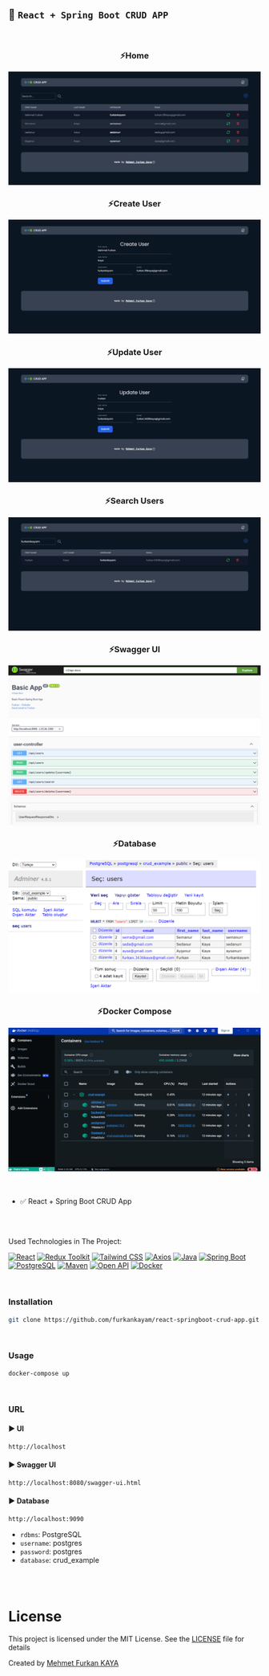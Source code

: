 ## 📃 `React + Spring Boot CRUD APP`

<br>

<div align="center">
<h3>⚡Home</h3>
<img src="./images/home.png" alt="home">
<h3>⚡Create User</h3>
<img src="./images/create-user.png" alt="create">
<h3>⚡Update User</h3>
<img src="./images/update-user.png" alt="update">
<h3>⚡Search Users</h3>
<img src="./images/search-users.png" alt="search">
<h3>⚡Swagger UI</h3>
<img src="./images/swagger.png" alt="swagger">
<h3>⚡Database</h3>
<img src="./images/database-table.png" alt="database">
<h3>⚡Docker Compose</h3>
<img src="./images/docker.png" alt="docker">
</div>

<br>
<br>

- ✅ React + Spring Boot CRUD App

<br>

<br>

Used Technologies in The Project:

[![React](https://img.shields.io/badge/React-18.3-000?style=for-the-badge&logo=react&logoColor=white&color=61DAFB)](https://react.dev/)
[![Redux Toolkit](https://img.shields.io/badge/Redux%20Toolkit-2.2-000?style=for-the-badge&logo=redux&logoColor=white&color=764ABC)](https://redux-toolkit.js.org/)
[![Tailwind CSS](https://img.shields.io/badge/Tailwind%20CSS-3.4-000?style=for-the-badge&logo=tailwindcss&logoColor=white&color=06B6D4)](https://tailwindcss.com/)
[![Axios](https://img.shields.io/badge/Axios-1.7-000?style=for-the-badge&logo=axios&logoColor=white&color=5A29E4)](https://axios-http.com/docs/intro)
[![Java](https://img.shields.io/badge/java-17.0-000?style=for-the-badge&logo=openjdk&logoColor=white&color=FF9A00)](https://www.java.com/en/)
[![Spring Boot](https://img.shields.io/badge/spring%20boot-3.1-000?style=for-the-badge&logo=springboot&logoColor=white&color=6DB33F)](https://spring.io/)
[![PostgreSQL](https://img.shields.io/badge/PostgreSQL-15.2-000?style=for-the-badge&logo=postgresql&logoColor=white&color=4479A1)](https://www.postgresql.org/)
[![Maven](https://img.shields.io/badge/Maven-3.9-000?style=for-the-badge&logo=apache-maven&logoColor=white&color=C71A36)](https://maven.apache.org/)
[![Open API](https://img.shields.io/badge/Open%20API-2.2-000?style=for-the-badge&logo=openapiinitiative&logoColor=white&color=6BA539)](https://springdoc.org/)
[![Docker](https://img.shields.io/badge/Docker-25.0-000?style=for-the-badge&logo=Docker&logoColor=white&color=2496ED)](https://docs.docker.com/)

<br>

### Installation

```bash
git clone https://github.com/furkankayam/react-springboot-crud-app.git
```

<br>

### Usage

```bash
docker-compose up
```

<br>

### URL

#### ▶️ UI

```bash
http://localhost
```

#### ▶️ Swagger UI

```bash
http://localhost:8080/swagger-ui.html
```

#### ▶️ Database

```bash
http://localhost:9090
```

- `rdbms`: PostgreSQL
- `username`: postgres
- `password`: postgres
- `database`: crud_example

<br>

<br>

# License

This project is licensed under the MIT License. See the [LICENSE](LICENSE) file for details

Created by [Mehmet Furkan KAYA](https://www.linkedin.com/in/mehmet-furkan-kaya/)
